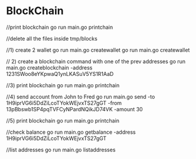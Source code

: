 # BlockChain
//print blockchain
go run main.go printchain





//delete all the files inside tmp/blocks

//1) create 2 wallet
go run main.go createwallet
go run main.go createwallet

// 2) create a blockchain command with one of the prev addresses 
go run main.go createblockchain -address 1231SWoo8eYKpwaQ1ynLKASuV5YS1R1AaD

//3) print blockchain
go run main.go printchain


//4) send account from John to Fred
go run main.go send -to 1H9iprVG6i5DdZiLcoTYokWEjvxTS27gGT -from 13pBbswb1SP4pqTVFCyNPardNQikJD74VK  -amount 30

//5) print blockchain
go run main.go printchain

//check balance
go run main.go getbalance -address 1H9iprVG6i5DdZiLcoTYokWEjvxTS27gGT

//list addresses
go run main.go listaddresses
